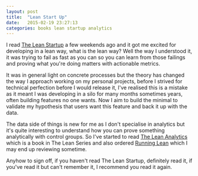 ```yaml
---
layout: post
title:  "Lean Start Up"
date:   2015-02-19 23:27:13
categories: books lean startup analytics
---
```


I read [The Lean Startup][1] a few weekends ago and it got me  excited for developing in a lean way, what is the lean way? Well the way I understood it, it was trying to fail as fast as you can so you can learn from those failings and proving what you're doing matters with actionable metrics.

It was in general light on concrete processes but the theory has changed the way I approach working on my personal projects, before I strived for technical perfection before I would release it, I've realised this is a mistake as it meant I was developing in a silo for many months sometimes years, often building features no one wants. Now I aim to build the minimal to validate my hypothesis that users want this feature and back it up with the data.

The data side of things is new for me as I don't specialise in analytics but it's quite interesting to understand how you can prove something analytically with control groups. So I've started to read [The Lean Analytics][2] which is a book in The Lean Series and also ordered [Running Lean][3] which I may end up reviewing sometime.

Anyhow to sign off, if you haven't read The Lean Startup, definitely read it, if you've read it but can't remember it, I recommend you read it again.


[1]: http://theleanstartup.com/
[2]: http://leananalyticsbook.com/
[3]: http://runninglean.co/
